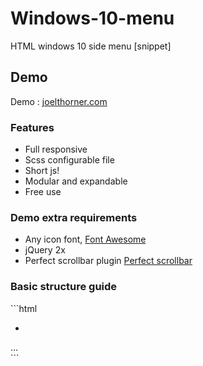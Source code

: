 
Windows-10-menu
==========
HTML windows 10 side menu [snippet]

## Demo
Demo : [joelthorner.com](http://joelthorner.com/snippet/windows-10-menu)

<div id="bigDesc" class="panel-collapse collapse in" role="tabpanel" aria-labelledby="headingOne" aria-expanded="true">
	<div class="panel-body">
	<h3>Features</h3>
  <ul>
   <li>Full responsive</li>
   <li>Scss configurable file</li>
   <li>Short js!</li>
   <li>Modular and expandable</li>
   <li>Free use <span class="fa fa-smile-o"></span></li>
  </ul>

  <h3>Demo extra requirements</h3>
  <ul>
   <li>Any icon font, <a href="http://fortawesome.github.io/Font-Awesome/" target="_blank">Font Awesome</a></li>
   <li>jQuery 2x</li>
   <li>Perfect scrollbar plugin <a href="http://noraesae.github.io/perfect-scrollbar/" target="_blank">Perfect scrollbar</a></li>
  </ul>

  <h3>Basic structure guide</h3>
```html
<main class="page"></main>
<aside class="menu-bar">
   <div class="scrollable">
      <ul class="items">
         <li><a href="#" data-toggle="w-dropdown" data-target="#w-dropdown-1"></a></li>
      </ul>
   </div>

   <div class="footer-menu-bar"></div>
</aside>

<div id="w-dropdown-1" class="w-dropdown-menu">
   <div class="scrollable">...</div>
</div>
```

</div>
